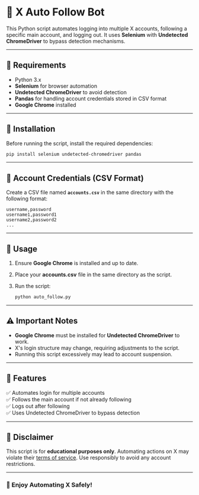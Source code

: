 # 🚀 X Auto Follow Bot

This Python script automates logging into multiple X accounts, following a specific main account, and logging out. It uses **Selenium** with **Undetected ChromeDriver** to bypass detection mechanisms.

---

## 📌 Requirements

- Python 3.x
- **Selenium** for browser automation
- **Undetected ChromeDriver** to avoid detection
- **Pandas** for handling account credentials stored in CSV format
- **Google Chrome** installed

---

## 🔧 Installation

Before running the script, install the required dependencies:

```bash
pip install selenium undetected-chromedriver pandas
```

---

## 📂 Account Credentials (CSV Format)

Create a CSV file named **`accounts.csv`** in the same directory with the following format:

```csv
username,password
username1,password1
username2,password2
...
```

---

## 📝 Usage

1. Ensure **Google Chrome** is installed and up to date.
2. Place your **accounts.csv** file in the same directory as the script.
3. Run the script:

   ```bash
   python auto_follow.py
   ```

---

## ⚠️ Important Notes

- **Google Chrome** must be installed for **Undetected ChromeDriver** to work.
- X's login structure may change, requiring adjustments to the script.
- Running this script excessively may lead to account suspension.

---

## 🎯 Features

✅ Automates login for multiple accounts  
✅ Follows the main account if not already following  
✅ Logs out after following  
✅ Uses Undetected ChromeDriver to bypass detection  

---

## 📢 Disclaimer

This script is for **educational purposes only**. Automating actions on X may violate their [terms of service](https://twitter.com/en/tos). Use responsibly to avoid any account restrictions.

---

### 🚀 Enjoy Automating X Safely!

